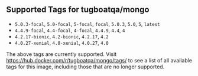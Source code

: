 ## Supported Tags for tugboatqa/mongo

* `5.0.3-focal`, `5.0-focal`, `5-focal`, `focal`, `5.0.3`, `5.0`, `5`, `latest`
* `4.4.9-focal`, `4.4-focal`, `4-focal`, `4.4.9`, `4.4`, `4`
* `4.2.17-bionic`, `4.2-bionic`, `4.2.17`, `4.2`
* `4.0.27-xenial`, `4.0-xenial`, `4.0.27`, `4.0`

The above tags are currently supported. Visit https://hub.docker.com/r/tugboatqa/mongo/tags/ to see a list of all available tags for this image, including those that are no longer supported.
